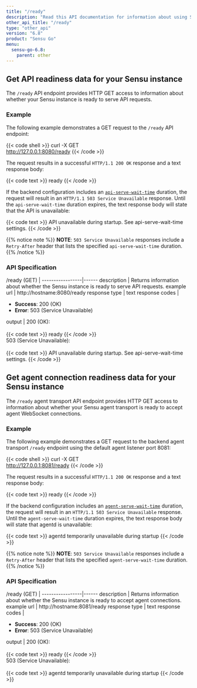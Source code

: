 ```yaml
---
title: "/ready"
description: "Read this API documentation for information about using Sensu's /ready API endpoints to learn whether the Sensu instance is ready to serve API requests."
other_api_title: "/ready"
type: "other_api"
version: "6.8"
product: "Sensu Go"
menu:
  sensu-go-6.8:
    parent: other
---
```


## Get API readiness data for your Sensu instance

The `/ready` API endpoint provides HTTP GET access to information about whether your Sensu instance is ready to serve API requests.

### Example

The following example demonstrates a GET request to the `/ready` API endpoint:

{{< code shell >}}
curl -X GET \
http://127.0.0.1:8080/ready
{{< /code >}}

The request results in a successful `HTTP/1.1 200 OK` response and a text response body:

{{< code text >}}
ready
{{< /code >}}

If the backend configuration includes an [`api-serve-wait-time`][2] duration, the request will result in an `HTTP/1.1 503 Service Unavailable` response.
Until the `api-serve-wait-time` duration expires, the text response body will state that the API is unavailable:

{{< code text >}}
API unavailable during startup.
See api-serve-wait-time settings.
{{< /code >}}

{{% notice note %}}
**NOTE**: `503 Service Unavailable` responses include a `Retry-After` header that lists the specified `api-serve-wait-time` duration.
{{% /notice %}}

### API Specification

/ready (GET)    | 
-----------------|------
description      | Returns information about whether the Sensu instance is ready to serve API requests.
example url      | http://hostname:8080/ready
response type    | text
response codes   | <ul><li>**Success**: 200 (OK)</li><li>**Error**: 503 (Service Unavailable)</li></ul>
output           | 200 (OK):<br><br>{{< code text >}}
ready
{{< /code >}}<br>503 (Service Unavailable):<br><br>{{< code text >}}
API unavailable during startup.
See api-serve-wait-time settings.
{{< /code >}}

## Get agent connection readiness data for your Sensu instance

The `/ready` agent transport API endpoint provides HTTP GET access to information about whether your Sensu agent transport is ready to accept agent WebSocket connections.

### Example

The following example demonstrates a GET request to the backend agent transport `/ready` endpoint using the default agent listener port 8081:

{{< code shell >}}
curl -X GET \
http://127.0.0.1:8081/ready
{{< /code >}}

The request results in a successful `HTTP/1.1 200 OK` response and a text response body:

{{< code text >}}
ready
{{< /code >}}

If the backend configuration includes an [`agent-serve-wait-time`][2] duration, the request will result in an `HTTP/1.1 503 Service Unavailable` response.
Until the `agent-serve-wait-time` duration expires, the text response body will state that agentd is unavailable:

{{< code text >}}
agentd temporarily unavailable during startup
{{< /code >}}

{{% notice note %}}
**NOTE**: `503 Service Unavailable` responses include a `Retry-After` header that lists the specified `agent-serve-wait-time` duration.
{{% /notice %}}

### API Specification

/ready (GET)    | 
-----------------|------
description      | Returns information about whether the Sensu instance is ready to accept agent connections.
example url      | http://hostname:8081/ready
response type    | text
response codes   | <ul><li>**Success**: 200 (OK)</li><li>**Error**: 503 (Service Unavailable)</li></ul>
output           | 200 (OK):<br><br>{{< code text >}}
ready
{{< /code >}}<br>503 (Service Unavailable):<br><br>{{< code text >}}
agentd temporarily unavailable during startup
{{< /code >}}


[1]: ../../../observability-pipeline/observe-schedule/backend/#api-serve-wait-time
[2]: ../../../observability-pipeline/observe-schedule/backend/#agent-serve-wait-time
